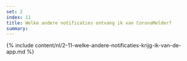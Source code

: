 ```yaml
---
set: 2
index: 11
title: Welke andere notificaties ontvang ik van CoronaMelder?
summary: 
---
```

{% include content/nl/2-11-welke-andere-notificaties-krijg-ik-van-de-app.md %}
